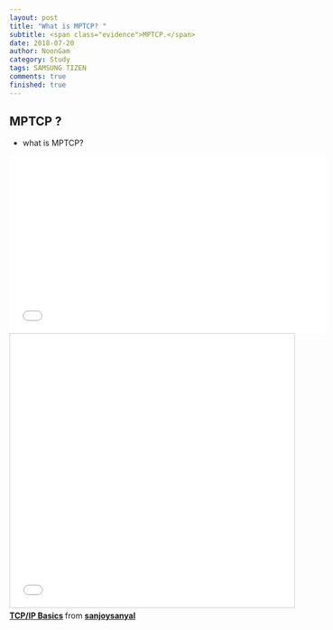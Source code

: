 ```yaml
---
layout: post
title: "What is MPTCP? "
subtitle: <span class="evidence">MPTCP.</span>
date: 2018-07-20
author: NoonGam
category: Study
tags: SAMSUNG TIZEN
comments: true
finished: true
---
```


## MPTCP ?

- what is MPTCP?



<iframe width="560" height="315" src="//www.youtube.com/embed/K64mb5KUhhs" frameborder="0" allowfullscreen></iframe>


<iframe src="//www.slideshare.net/slideshow/embed_code/key/LfC5wzZtsL775T" width="595" height="485" frameborder="0" marginwidth="0" marginheight="0" scrolling="no" style="border:1px solid #CCC; border-width:1px; margin-bottom:5px; max-width: 100%;" allowfullscreen> </iframe> <div style="margin-bottom:5px"> <strong> <a href="//www.slideshare.net/sanjoysanyal/tcpip-basics" title="TCP/IP Basics" target="_blank">TCP/IP Basics</a> </strong> from <strong><a href="https://www.slideshare.net/sanjoysanyal" target="_blank">sanjoysanyal</a></strong> </div>
